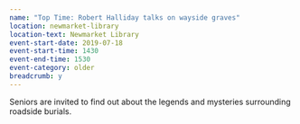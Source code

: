 ```yaml
---
name: "Top Time: Robert Halliday talks on wayside graves"
location: newmarket-library
location-text: Newmarket Library
event-start-date: 2019-07-18
event-start-time: 1430
event-end-time: 1530
event-category: older
breadcrumb: y
---
```


Seniors are invited to find out about the legends and mysteries surrounding roadside burials.
